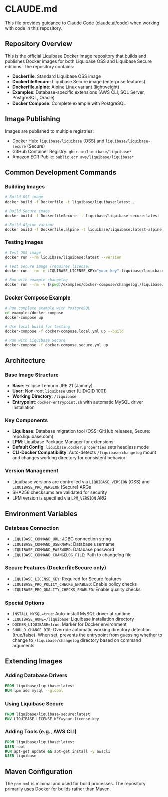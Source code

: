 # CLAUDE.md

This file provides guidance to Claude Code (claude.ai/code) when working with code in this repository.

## Repository Overview

This is the official Liquibase Docker image repository that builds and publishes Docker images for both Liquibase OSS and Liquibase Secure editions. The repository contains:

- **Dockerfile**: Standard Liquibase OSS image
- **DockerfileSecure**: Liquibase Secure image (enterprise features)
- **Dockerfile.alpine**: Alpine Linux variant (lightweight)
- **Examples**: Database-specific extensions (AWS CLI, SQL Server, PostgreSQL, Oracle)
- **Docker Compose**: Complete example with PostgreSQL

## Image Publishing

Images are published to multiple registries:
- Docker Hub: `liquibase/liquibase` (OSS) and `liquibase/liquibase-secure` (Secure)
- GitHub Container Registry: `ghcr.io/liquibase/liquibase*`
- Amazon ECR Public: `public.ecr.aws/liquibase/liquibase*`

## Common Development Commands

### Building Images

```bash
# Build OSS image
docker build -f Dockerfile -t liquibase/liquibase:latest .

# Build Secure image
docker build -f DockerfileSecure -t liquibase/liquibase-secure:latest .

# Build Alpine variant
docker build -f Dockerfile.alpine -t liquibase/liquibase:latest-alpine .
```

### Testing Images

```bash
# Test OSS image
docker run --rm liquibase/liquibase:latest --version

# Test Secure image (requires license)
docker run --rm -e LIQUIBASE_LICENSE_KEY="your-key" liquibase/liquibase-secure:latest --version

# Run with example changelog
docker run --rm -v $(pwd)/examples/docker-compose/changelog:/liquibase/changelog liquibase/liquibase:latest --changelog-file=db.changelog-master.xml validate
```

### Docker Compose Example

```bash
# Run complete example with PostgreSQL
cd examples/docker-compose
docker-compose up

# Use local build for testing
docker-compose -f docker-compose.local.yml up --build

# Run with Liquibase Secure
docker-compose -f docker-compose.secure.yml up
```

## Architecture

### Base Image Structure
- **Base**: Eclipse Temurin JRE 21 (Jammy)
- **User**: Non-root `liquibase` user (UID/GID 1001)
- **Working Directory**: `/liquibase`
- **Entrypoint**: `docker-entrypoint.sh` with automatic MySQL driver installation

### Key Components
- **Liquibase**: Database migration tool (OSS: GitHub releases, Secure: repo.liquibase.com)
- **LPM**: Liquibase Package Manager for extensions
- **Default Config**: `liquibase.docker.properties` sets headless mode
- **CLI-Docker Compatibility**: Auto-detects `/liquibase/changelog` mount and changes working directory for consistent behavior

### Version Management
- Liquibase versions are controlled via `LIQUIBASE_VERSION` (OSS) and `LIQUIBASE_PRO_VERSION` (Secure) ARGs
- SHA256 checksums are validated for security
- LPM version is specified via `LPM_VERSION` ARG

## Environment Variables

### Database Connection
- `LIQUIBASE_COMMAND_URL`: JDBC connection string
- `LIQUIBASE_COMMAND_USERNAME`: Database username
- `LIQUIBASE_COMMAND_PASSWORD`: Database password
- `LIQUIBASE_COMMAND_CHANGELOG_FILE`: Path to changelog file

### Secure Features (DockerfileSecure only)
- `LIQUIBASE_LICENSE_KEY`: Required for Secure features
- `LIQUIBASE_PRO_POLICY_CHECKS_ENABLED`: Enable policy checks
- `LIQUIBASE_PRO_QUALITY_CHECKS_ENABLED`: Enable quality checks

### Special Options
- `INSTALL_MYSQL=true`: Auto-install MySQL driver at runtime
- `LIQUIBASE_HOME=/liquibase`: Liquibase installation directory
- `DOCKER_LIQUIBASE=true`: Marker for Docker environment
- `SHOULD_CHANGE_DIR`: Override automatic working directory detection (true/false). When set, prevents the entrypoint from guessing whether to change to `/liquibase/changelog` directory based on command arguments

## Extending Images

### Adding Database Drivers
```dockerfile
FROM liquibase/liquibase:latest
RUN lpm add mysql --global
```

### Using Liquibase Secure
```dockerfile
FROM liquibase/liquibase-secure:latest
ENV LIQUIBASE_LICENSE_KEY=your-license-key
```

### Adding Tools (e.g., AWS CLI)
```dockerfile
FROM liquibase/liquibase:latest
USER root
RUN apt-get update && apt-get install -y awscli
USER liquibase
```

## Maven Configuration

The `pom.xml` is minimal and used for build processes. The repository primarily uses Docker for builds rather than Maven.